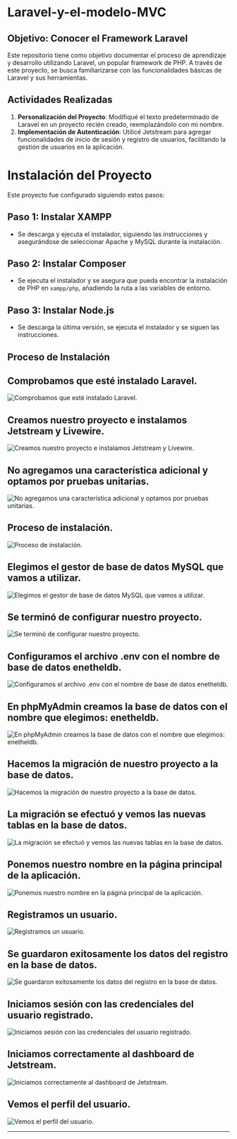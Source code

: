 # Laravel-y-el-modelo-MVC
## Objetivo: Conocer el Framework Laravel

Este repositorio tiene como objetivo documentar el proceso de aprendizaje y desarrollo utilizando Laravel, un popular framework de PHP. A través de este proyecto, se busca familiarizarse con las funcionalidades básicas de Laravel y sus herramientas.

## Actividades Realizadas

1. **Personalización del Proyecto**: Modifiqué el texto predeterminado de Laravel en un proyecto recién creado, reemplazándolo con mi nombre.
2. **Implementación de Autenticación**: Utilicé Jetstream para agregar funcionalidades de inicio de sesión y registro de usuarios, facilitando la gestión de usuarios en la aplicación.


# Instalación del Proyecto

Este proyecto fue configurado siguiendo estos pasos:

## Paso 1: Instalar XAMPP

- Se descarga y ejecuta el instalador, siguiendo las instrucciones y asegurándose de seleccionar Apache y MySQL durante la instalación.

## Paso 2: Instalar Composer

- Se ejecuta el instalador y se asegura que pueda encontrar la instalación de PHP en `xampp/php`, añadiendo la ruta a las variables de entorno.

## Paso 3: Instalar Node.js

- Se descarga la última versión, se ejecuta el instalador y se siguen las instrucciones.

## Proceso de Instalación

## Comprobamos que esté instalado Laravel.  
![Comprobamos que esté instalado Laravel.](IMGIT/1.png)  

## Creamos nuestro proyecto e instalamos Jetstream y Livewire.  
![Creamos nuestro proyecto e instalamos Jetstream y Livewire.](IMGIT/2.png)  

## No agregamos una característica adicional y optamos por pruebas unitarias.  
![No agregamos una característica adicional y optamos por pruebas unitarias.](IMGIT/3.png)  

## Proceso de instalación.  
![Proceso de instalación.](IMGIT/4.png)  

## Elegimos el gestor de base de datos MySQL que vamos a utilizar.  
![Elegimos el gestor de base de datos MySQL que vamos a utilizar.](IMGIT/5.png)  

## Se terminó de configurar nuestro proyecto.  
![Se terminó de configurar nuestro proyecto.](IMGIT/6.png)  

## Configuramos el archivo .env con el nombre de base de datos enetheldb.  
![Configuramos el archivo .env con el nombre de base de datos enetheldb.](IMGIT/7.png)  

## En phpMyAdmin creamos la base de datos con el nombre que elegimos: enetheldb.  
![En phpMyAdmin creamos la base de datos con el nombre que elegimos: enetheldb.](IMGIT/8.png)  

## Hacemos la migración de nuestro proyecto a la base de datos.  
![Hacemos la migración de nuestro proyecto a la base de datos.](IMGIT/9.png)  

## La migración se efectuó y vemos las nuevas tablas en la base de datos.  
![La migración se efectuó y vemos las nuevas tablas en la base de datos.](IMGIT/10.png)  

## Ponemos nuestro nombre en la página principal de la aplicación.  
![Ponemos nuestro nombre en la página principal de la aplicación.](IMGIT/11.png)  

## Registramos un usuario.  
![Registramos un usuario.](IMGIT/12.png)  

## Se guardaron exitosamente los datos del registro en la base de datos.  
![Se guardaron exitosamente los datos del registro en la base de datos.](IMGIT/13.png)  

## Iniciamos sesión con las credenciales del usuario registrado.  
![Iniciamos sesión con las credenciales del usuario registrado.](IMGIT/14.png)  

## Iniciamos correctamente al dashboard de Jetstream.  
![Iniciamos correctamente al dashboard de Jetstream.](IMGIT/15.png)  

## Vemos el perfil del usuario.  
![Vemos el perfil del usuario.](IMGIT/16.png)  

---

